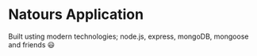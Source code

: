 # Natours Application

Built usting modern technologies; node.js, express, mongoDB, mongoose and friends 😃
